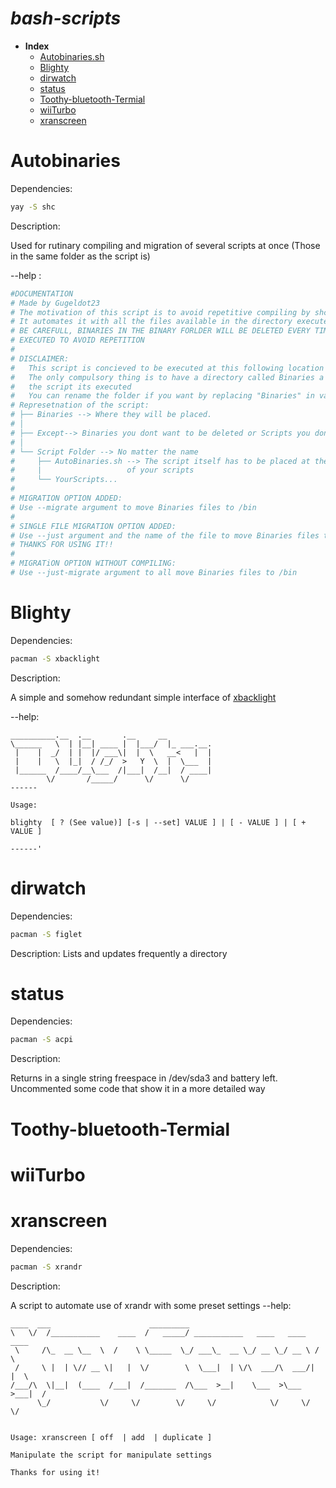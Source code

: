 #  ***bash-scripts***
- **Index**
	- [Autobinaries.sh](#Autobinaries)
	- [Blighty](#Blighty)
	- [dirwatch](#dirwatch)
	- [status](#status)
	- [Toothy-bluetooth-Termial](#Toothy-bluetooth-Termial)
	- [wiiTurbo](#wiiTurbo)
	- [xranscreen](#xranscreen)


# Autobinaries
Dependencies:
```bash
yay -S shc
```
Description:

Used for rutinary compiling and migration of several scripts at once (Those in the same folder as the script is)

--help :
```bash 
#DOCUMENTATION 
# Made by Gugeldot23
# The motivation of this script is to avoid repetitive compiling by shc of your scripts. 
# It automates it with all the files available in the directory executed 
# BE CAREFULL, BINARIES IN THE BINARY FORLDER WILL BE DELETED EVERY TIME THE SCRIPT IS 
# EXECUTED TO AVOID REPETITION
#
# DISCLAIMER: 
#	This script is concieved to be executed at this following location
#	The only compulsory thing is to have a directory called Binaries a level above where 
#   the script its executed
#   You can rename the folder if you want by replacing "Binaries" in variable binary_folder
# Represetnation of the script: 
# ├── Binaries --> Where they will be placed.
# │
# ├── Except--> Binaries you dont want to be deleted or Scripts you dont want to convert 
# │
# └── Script Folder --> No matter the name
#     ├── AutoBinaries.sh --> The script itself has to be placed at the directory 
#	  |					  of your scripts
#     └── YourScripts...
#
# MIGRATION OPTION ADDED: 
# Use --migrate argument to move Binaries files to /bin
# 
# SINGLE FILE MIGRATION OPTION ADDED: 
# Use --just argument and the name of the file to move Binaries files to /bin
# THANKS FOR USING IT!!
#
# MIGRATiON OPTION WITHOUT COMPILING: 
# Use --just-migrate argument to all move Binaries files to /bin
```
# Blighty
Dependencies: 
```bash
pacman -S xbacklight
```
Description:

A simple and somehow redundant simple interface of [xbacklight](https://wiki.archlinux.org/title/Backlight#xbacklight)

--help:

```bash'
__________.__  .__       .__     __          
\______   \  | |__| ____ |  |___/  |_ ___.__.
 |    |  _/  | |  |/ ___\|  |  \   __<   |  |
 |    |   \  |_|  / /_/  >   Y  \  |  \___  |
 |______  /____/__\___  /|___|  /__|  / ____|
        \/       /_____/      \/      \/     
------

Usage: 

blighty  [ ? (See value)] [-s | --set] VALUE ] | [ - VALUE ] | [ + VALUE ] 

------'
```

# dirwatch
Dependencies:
```bash
pacman -S figlet
```
Description: Lists and updates frequently a directory

# status
Dependencies:
```bash
pacman -S acpi
```
Description:

Returns in a single string freespace in /dev/sda3 and battery left. Uncommented some code that show it in a more detailed way

# Toothy-bluetooth-Termial
# wiiTurbo

# xranscreen
Dependencies:
```bash
pacman -S xrandr
```
Description:

A script to automate use of xrandr with some preset settings
--help: 
```bash'
____  ___                      _________                                   
\   \/  /___________    ____  /   _____/ ___________   ____   ____   ____  
 \     /\_  __ \__  \  /    \ \_____  \_/ ___\_  __ \_/ __ \_/ __ \ /    \ 
 /     \ |  | \// __ \|   |  \/        \  \___|  | \/\  ___/\  ___/|   |  \
/___/\  \|__|  (____  /___|  /_______  /\___  >__|    \___  >\___  >___|  /
      \_/           \/     \/        \/     \/            \/     \/     \/ 


Usage: xranscreen [ off  | add  | duplicate ]

Manipulate the script for manipulate settings 

Thanks for using it!
```